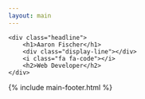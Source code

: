 ```yaml
---
layout: main
---
```


<div class="container" id="home">

	<div class="headline">
		<h1>Aaron Fischer</h1>
		<div class="display-line"></div>
		<i class="fa fa-code"></i>				
		<h2>Web Developer</h2>
	</div>	

</div>

{% include main-footer.html %}